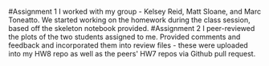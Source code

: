 #Assignment 1
I worked with my group - Kelsey Reid, Matt Sloane, and Marc Toneatto.  We started working on the homework during the class session, based 
off the skeleton notebook provided.
#Assignment 2
I peer-reviewed the plots of the two students assigned to me.  Provided comments and feedback and incorporated them into review files -
these were uploaded into my HW8 repo as well as the peers' HW7 repos via Github pull request.
